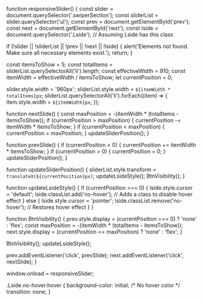
function responsiveSlider() {
  const slider = document.querySelector('.swiperSection');
  const sliderList = slider.querySelector('ul');
  const prev = document.getElementById('prev');
  const next = document.getElementById('next');
  const lside = document.querySelector('.Lside'); // Assuming Lside has this class

  if (!slider || !sliderList || !prev || !next || !lside) {
    alert('Elements not found. Make sure all necessary elements exist.');
    return;
  }

  const itemsToShow = 5;
  const totalItems = sliderList.querySelectorAll('li').length;
  const effectiveWidth = 910;
  const itemWidth = effectiveWidth / itemsToShow;
  let currentPosition = 0;

  slider.style.width = '960px';
  sliderList.style.width = `${itemWidth * totalItems}px`;
  sliderList.querySelectorAll('li').forEach((item) => {
    item.style.width = `${itemWidth}px`;
  });

  function nextSlide() {
    const maxPosition = -(itemWidth * (totalItems - itemsToShow));
    if (currentPosition > maxPosition) {
      currentPosition -= itemWidth * itemsToShow;
    }
    if (currentPosition < maxPosition) {
      currentPosition = maxPosition;
    }
    updateSliderPosition();
  }

  function prevSlide() {
    if (currentPosition < 0) {
      currentPosition += itemWidth * itemsToShow;
    }
    if (currentPosition > 0) {
      currentPosition = 0;
    }
    updateSliderPosition();
  }

  function updateSliderPosition() {
    sliderList.style.transform = `translateX(${currentPosition}px)`;
    updateLsideStyle();
    BtnVisibility();
  }

  function updateLsideStyle() {
    if (currentPosition === 0) {
      lside.style.cursor = 'default';
      lside.classList.add('no-hover'); // Adds a class to disable hover effect
    } else {
      lside.style.cursor = 'pointer';
      lside.classList.remove('no-hover'); // Restores hover effect
    }
  }

  function BtnVisibility() {
    prev.style.display = (currentPosition === 0) ? 'none' : 'flex';
    const maxPosition = -(itemWidth * (totalItems - itemsToShow));
    next.style.display = (currentPosition <= maxPosition) ? 'none' : 'flex';
  }

  BtnVisibility();
  updateLsideStyle();

  prev.addEventListener('click', prevSlide);
  next.addEventListener('click', nextSlide);
}

window.onload = responsiveSlider;






.Lside.no-hover:hover {
  background-color: initial; /* No hover color */
  transition: none;
}
